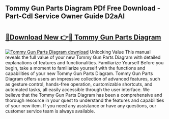 ## Tommy Gun Parts Diagram PDf Free Download - Part-CdI Service Owner Guide D2aAl

# <h2><a href="http://dfsvrp8.blite.top/?on=Tommy+Gun+Parts+Diagram">🔗Download New 👉🔴 Tommy Gun Parts Diagram</a></h2>

[![Tommy Gun Parts Diagram download](https://i.imgur.com/lujVjoI.png)](http://dfsvrp8.blite.top/?on=Tommy+Gun+Parts+Diagram)
Unlocking Value This manual reveals the full value of your new Tommy Gun Parts Diagram with detailed explanations of features and functionalities. Familiarize Yourself Before you begin, take a moment to familiarize yourself with the functions and capabilities of your new Tommy Gun Parts Diagram. Tommy Gun Parts Diagram offers users an impressive collection of advanced features, such as gesture control, hands-free operation, customizable shortcuts, and automated tasks, all easily accessible through the user interface. We believe that the Tommy Gun Parts Diagram has been a comprehensive and thorough resource in your quest to understand the features and capabilities of your new item. If you need any assistance or have any questions, our customer service team is always available.
